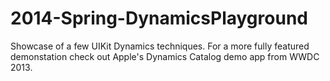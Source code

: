 2014-Spring-DynamicsPlayground
==============================
Showcase of a few UIKit Dynamics techniques.  For a more fully featured demonstation check out Apple's Dynamics Catalog demo app from WWDC 2013.
